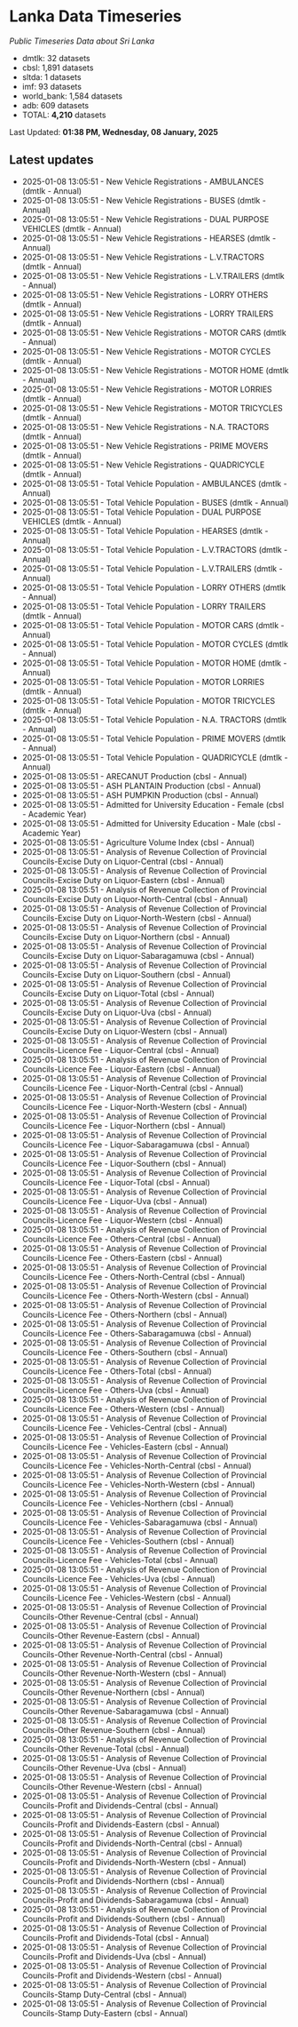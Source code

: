 # Lanka Data Timeseries
*Public Timeseries Data about Sri Lanka*

* dmtlk: 32 datasets
* cbsl: 1,891 datasets
* sltda: 1 datasets
* imf: 93 datasets
* world_bank: 1,584 datasets
* adb: 609 datasets
* TOTAL: **4,210** datasets

Last Updated: **01:38 PM, Wednesday, 08 January, 2025**

## Latest updates

* 2025-01-08 13:05:51 - New Vehicle Registrations - AMBULANCES (dmtlk - Annual)
* 2025-01-08 13:05:51 - New Vehicle Registrations - BUSES (dmtlk - Annual)
* 2025-01-08 13:05:51 - New Vehicle Registrations - DUAL PURPOSE VEHICLES (dmtlk - Annual)
* 2025-01-08 13:05:51 - New Vehicle Registrations - HEARSES (dmtlk - Annual)
* 2025-01-08 13:05:51 - New Vehicle Registrations - L.V.TRACTORS (dmtlk - Annual)
* 2025-01-08 13:05:51 - New Vehicle Registrations - L.V.TRAILERS (dmtlk - Annual)
* 2025-01-08 13:05:51 - New Vehicle Registrations - LORRY OTHERS (dmtlk - Annual)
* 2025-01-08 13:05:51 - New Vehicle Registrations - LORRY TRAILERS (dmtlk - Annual)
* 2025-01-08 13:05:51 - New Vehicle Registrations - MOTOR CARS (dmtlk - Annual)
* 2025-01-08 13:05:51 - New Vehicle Registrations - MOTOR CYCLES (dmtlk - Annual)
* 2025-01-08 13:05:51 - New Vehicle Registrations - MOTOR HOME (dmtlk - Annual)
* 2025-01-08 13:05:51 - New Vehicle Registrations - MOTOR LORRIES (dmtlk - Annual)
* 2025-01-08 13:05:51 - New Vehicle Registrations - MOTOR TRICYCLES (dmtlk - Annual)
* 2025-01-08 13:05:51 - New Vehicle Registrations - N.A. TRACTORS (dmtlk - Annual)
* 2025-01-08 13:05:51 - New Vehicle Registrations - PRIME MOVERS (dmtlk - Annual)
* 2025-01-08 13:05:51 - New Vehicle Registrations - QUADRICYCLE (dmtlk - Annual)
* 2025-01-08 13:05:51 - Total Vehicle Population - AMBULANCES (dmtlk - Annual)
* 2025-01-08 13:05:51 - Total Vehicle Population - BUSES (dmtlk - Annual)
* 2025-01-08 13:05:51 - Total Vehicle Population - DUAL PURPOSE VEHICLES (dmtlk - Annual)
* 2025-01-08 13:05:51 - Total Vehicle Population - HEARSES (dmtlk - Annual)
* 2025-01-08 13:05:51 - Total Vehicle Population - L.V.TRACTORS (dmtlk - Annual)
* 2025-01-08 13:05:51 - Total Vehicle Population - L.V.TRAILERS (dmtlk - Annual)
* 2025-01-08 13:05:51 - Total Vehicle Population - LORRY OTHERS (dmtlk - Annual)
* 2025-01-08 13:05:51 - Total Vehicle Population - LORRY TRAILERS (dmtlk - Annual)
* 2025-01-08 13:05:51 - Total Vehicle Population - MOTOR CARS (dmtlk - Annual)
* 2025-01-08 13:05:51 - Total Vehicle Population - MOTOR CYCLES (dmtlk - Annual)
* 2025-01-08 13:05:51 - Total Vehicle Population - MOTOR HOME (dmtlk - Annual)
* 2025-01-08 13:05:51 - Total Vehicle Population - MOTOR LORRIES (dmtlk - Annual)
* 2025-01-08 13:05:51 - Total Vehicle Population - MOTOR TRICYCLES (dmtlk - Annual)
* 2025-01-08 13:05:51 - Total Vehicle Population - N.A. TRACTORS (dmtlk - Annual)
* 2025-01-08 13:05:51 - Total Vehicle Population - PRIME MOVERS (dmtlk - Annual)
* 2025-01-08 13:05:51 - Total Vehicle Population - QUADRICYCLE (dmtlk - Annual)
* 2025-01-08 13:05:51 - ARECANUT Production (cbsl - Annual)
* 2025-01-08 13:05:51 - ASH PLANTAIN Production (cbsl - Annual)
* 2025-01-08 13:05:51 - ASH PUMPKIN Production (cbsl - Annual)
* 2025-01-08 13:05:51 - Admitted for University Education - Female (cbsl - Academic Year)
* 2025-01-08 13:05:51 - Admitted for University Education - Male (cbsl - Academic Year)
* 2025-01-08 13:05:51 - Agriculture Volume Index (cbsl - Annual)
* 2025-01-08 13:05:51 - Analysis of Revenue Collection of Provincial Councils-Excise Duty on Liquor-Central (cbsl - Annual)
* 2025-01-08 13:05:51 - Analysis of Revenue Collection of Provincial Councils-Excise Duty on Liquor-Eastern (cbsl - Annual)
* 2025-01-08 13:05:51 - Analysis of Revenue Collection of Provincial Councils-Excise Duty on Liquor-North-Central (cbsl - Annual)
* 2025-01-08 13:05:51 - Analysis of Revenue Collection of Provincial Councils-Excise Duty on Liquor-North-Western (cbsl - Annual)
* 2025-01-08 13:05:51 - Analysis of Revenue Collection of Provincial Councils-Excise Duty on Liquor-Northern (cbsl - Annual)
* 2025-01-08 13:05:51 - Analysis of Revenue Collection of Provincial Councils-Excise Duty on Liquor-Sabaragamuwa (cbsl - Annual)
* 2025-01-08 13:05:51 - Analysis of Revenue Collection of Provincial Councils-Excise Duty on Liquor-Southern (cbsl - Annual)
* 2025-01-08 13:05:51 - Analysis of Revenue Collection of Provincial Councils-Excise Duty on Liquor-Total (cbsl - Annual)
* 2025-01-08 13:05:51 - Analysis of Revenue Collection of Provincial Councils-Excise Duty on Liquor-Uva (cbsl - Annual)
* 2025-01-08 13:05:51 - Analysis of Revenue Collection of Provincial Councils-Excise Duty on Liquor-Western (cbsl - Annual)
* 2025-01-08 13:05:51 - Analysis of Revenue Collection of Provincial Councils-Licence Fee - Liquor-Central (cbsl - Annual)
* 2025-01-08 13:05:51 - Analysis of Revenue Collection of Provincial Councils-Licence Fee - Liquor-Eastern (cbsl - Annual)
* 2025-01-08 13:05:51 - Analysis of Revenue Collection of Provincial Councils-Licence Fee - Liquor-North-Central (cbsl - Annual)
* 2025-01-08 13:05:51 - Analysis of Revenue Collection of Provincial Councils-Licence Fee - Liquor-North-Western (cbsl - Annual)
* 2025-01-08 13:05:51 - Analysis of Revenue Collection of Provincial Councils-Licence Fee - Liquor-Northern (cbsl - Annual)
* 2025-01-08 13:05:51 - Analysis of Revenue Collection of Provincial Councils-Licence Fee - Liquor-Sabaragamuwa (cbsl - Annual)
* 2025-01-08 13:05:51 - Analysis of Revenue Collection of Provincial Councils-Licence Fee - Liquor-Southern (cbsl - Annual)
* 2025-01-08 13:05:51 - Analysis of Revenue Collection of Provincial Councils-Licence Fee - Liquor-Total (cbsl - Annual)
* 2025-01-08 13:05:51 - Analysis of Revenue Collection of Provincial Councils-Licence Fee - Liquor-Uva (cbsl - Annual)
* 2025-01-08 13:05:51 - Analysis of Revenue Collection of Provincial Councils-Licence Fee - Liquor-Western (cbsl - Annual)
* 2025-01-08 13:05:51 - Analysis of Revenue Collection of Provincial Councils-Licence Fee - Others-Central (cbsl - Annual)
* 2025-01-08 13:05:51 - Analysis of Revenue Collection of Provincial Councils-Licence Fee - Others-Eastern (cbsl - Annual)
* 2025-01-08 13:05:51 - Analysis of Revenue Collection of Provincial Councils-Licence Fee - Others-North-Central (cbsl - Annual)
* 2025-01-08 13:05:51 - Analysis of Revenue Collection of Provincial Councils-Licence Fee - Others-North-Western (cbsl - Annual)
* 2025-01-08 13:05:51 - Analysis of Revenue Collection of Provincial Councils-Licence Fee - Others-Northern (cbsl - Annual)
* 2025-01-08 13:05:51 - Analysis of Revenue Collection of Provincial Councils-Licence Fee - Others-Sabaragamuwa (cbsl - Annual)
* 2025-01-08 13:05:51 - Analysis of Revenue Collection of Provincial Councils-Licence Fee - Others-Southern (cbsl - Annual)
* 2025-01-08 13:05:51 - Analysis of Revenue Collection of Provincial Councils-Licence Fee - Others-Total (cbsl - Annual)
* 2025-01-08 13:05:51 - Analysis of Revenue Collection of Provincial Councils-Licence Fee - Others-Uva (cbsl - Annual)
* 2025-01-08 13:05:51 - Analysis of Revenue Collection of Provincial Councils-Licence Fee - Others-Western (cbsl - Annual)
* 2025-01-08 13:05:51 - Analysis of Revenue Collection of Provincial Councils-Licence Fee - Vehicles-Central (cbsl - Annual)
* 2025-01-08 13:05:51 - Analysis of Revenue Collection of Provincial Councils-Licence Fee - Vehicles-Eastern (cbsl - Annual)
* 2025-01-08 13:05:51 - Analysis of Revenue Collection of Provincial Councils-Licence Fee - Vehicles-North-Central (cbsl - Annual)
* 2025-01-08 13:05:51 - Analysis of Revenue Collection of Provincial Councils-Licence Fee - Vehicles-North-Western (cbsl - Annual)
* 2025-01-08 13:05:51 - Analysis of Revenue Collection of Provincial Councils-Licence Fee - Vehicles-Northern (cbsl - Annual)
* 2025-01-08 13:05:51 - Analysis of Revenue Collection of Provincial Councils-Licence Fee - Vehicles-Sabaragamuwa (cbsl - Annual)
* 2025-01-08 13:05:51 - Analysis of Revenue Collection of Provincial Councils-Licence Fee - Vehicles-Southern (cbsl - Annual)
* 2025-01-08 13:05:51 - Analysis of Revenue Collection of Provincial Councils-Licence Fee - Vehicles-Total (cbsl - Annual)
* 2025-01-08 13:05:51 - Analysis of Revenue Collection of Provincial Councils-Licence Fee - Vehicles-Uva (cbsl - Annual)
* 2025-01-08 13:05:51 - Analysis of Revenue Collection of Provincial Councils-Licence Fee - Vehicles-Western (cbsl - Annual)
* 2025-01-08 13:05:51 - Analysis of Revenue Collection of Provincial Councils-Other Revenue-Central (cbsl - Annual)
* 2025-01-08 13:05:51 - Analysis of Revenue Collection of Provincial Councils-Other Revenue-Eastern (cbsl - Annual)
* 2025-01-08 13:05:51 - Analysis of Revenue Collection of Provincial Councils-Other Revenue-North-Central (cbsl - Annual)
* 2025-01-08 13:05:51 - Analysis of Revenue Collection of Provincial Councils-Other Revenue-North-Western (cbsl - Annual)
* 2025-01-08 13:05:51 - Analysis of Revenue Collection of Provincial Councils-Other Revenue-Northern (cbsl - Annual)
* 2025-01-08 13:05:51 - Analysis of Revenue Collection of Provincial Councils-Other Revenue-Sabaragamuwa (cbsl - Annual)
* 2025-01-08 13:05:51 - Analysis of Revenue Collection of Provincial Councils-Other Revenue-Southern (cbsl - Annual)
* 2025-01-08 13:05:51 - Analysis of Revenue Collection of Provincial Councils-Other Revenue-Total (cbsl - Annual)
* 2025-01-08 13:05:51 - Analysis of Revenue Collection of Provincial Councils-Other Revenue-Uva (cbsl - Annual)
* 2025-01-08 13:05:51 - Analysis of Revenue Collection of Provincial Councils-Other Revenue-Western (cbsl - Annual)
* 2025-01-08 13:05:51 - Analysis of Revenue Collection of Provincial Councils-Profit and Dividends-Central (cbsl - Annual)
* 2025-01-08 13:05:51 - Analysis of Revenue Collection of Provincial Councils-Profit and Dividends-Eastern (cbsl - Annual)
* 2025-01-08 13:05:51 - Analysis of Revenue Collection of Provincial Councils-Profit and Dividends-North-Central (cbsl - Annual)
* 2025-01-08 13:05:51 - Analysis of Revenue Collection of Provincial Councils-Profit and Dividends-North-Western (cbsl - Annual)
* 2025-01-08 13:05:51 - Analysis of Revenue Collection of Provincial Councils-Profit and Dividends-Northern (cbsl - Annual)
* 2025-01-08 13:05:51 - Analysis of Revenue Collection of Provincial Councils-Profit and Dividends-Sabaragamuwa (cbsl - Annual)
* 2025-01-08 13:05:51 - Analysis of Revenue Collection of Provincial Councils-Profit and Dividends-Southern (cbsl - Annual)
* 2025-01-08 13:05:51 - Analysis of Revenue Collection of Provincial Councils-Profit and Dividends-Total (cbsl - Annual)
* 2025-01-08 13:05:51 - Analysis of Revenue Collection of Provincial Councils-Profit and Dividends-Uva (cbsl - Annual)
* 2025-01-08 13:05:51 - Analysis of Revenue Collection of Provincial Councils-Profit and Dividends-Western (cbsl - Annual)
* 2025-01-08 13:05:51 - Analysis of Revenue Collection of Provincial Councils-Stamp Duty-Central (cbsl - Annual)
* 2025-01-08 13:05:51 - Analysis of Revenue Collection of Provincial Councils-Stamp Duty-Eastern (cbsl - Annual)